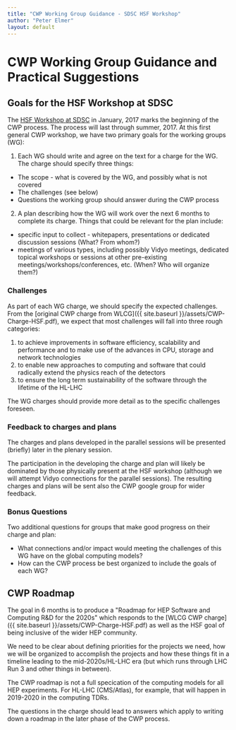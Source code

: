 ```yaml
---
title: "CWP Working Group Guidance - SDSC HSF Workshop"
author: "Peter Elmer"
layout: default
---
```


# CWP Working Group Guidance and Practical Suggestions

## Goals for the HSF Workshop at SDSC

The [HSF Workshop at SDSC](http://indico.cern.ch/event/570249/) in January, 2017 marks the beginning of the CWP process. The process will last through summer, 2017. At this first general CWP workshop, we have two primary goals for the working groups (WG):

1. Each WG should write and agree on the text for a charge for the WG. The charge should specify three things:
  * The scope - what is covered by the WG, and possibly what is not covered
  * The challenges (see below)
  * Questions the working group should answer during the CWP process

2. A plan describing how the WG will work over the next 6 months to complete its charge. Things that could be relevant for the plan include:
  * specific input to collect - whitepapers, presentations or dedicated discussion sessions (What? From whom?)
  * meetings of various types, including possibly Vidyo meetings, dedicated topical workshops or sessions at other pre-existing meetings/workshops/conferences, etc. (When? Who will organize them?)

### Challenges

  As part of each WG charge, we should specify the expected challenges. From the [original CWP charge from WLCG]({{ site.baseurl }}/assets/CWP-Charge-HSF.pdf), we expect that most challenges will fall into three rough categories:

   1. to achieve improvements in software efficiency, scalability and performance and to make use of the advances in CPU, storage and network technologies
   2. to enable new approaches to computing and software that could radically extend the physics reach of the detectors
   3. to ensure the long term sustainability of the software through the lifetime of the HL-LHC

The WG charges should provide more detail as to the specific challenges foreseen.

### Feedback to charges and plans

The charges and plans developed in the parallel sessions will be presented
(briefly) later in the plenary session.

The participation in the developing the charge and plan will likely
be dominated by those physically present at the HSF workshop (although
we will attempt Vidyo connections for the parallel sessions). The
resulting charges and plans will be sent also the CWP google group
for wider feedback.

### Bonus Questions

  Two additional questions for groups that make good progress on their charge and plan:

  * What connections and/or impact would meeting the challenges of this WG have on the global computing models?
  * How can the CWP process be best organized to include the goals of each WG?

## CWP Roadmap

The goal in 6 months is to produce a "Roadmap for HEP Software and Computing R&D for the 2020s" which responds to the [WLCG CWP charge]({{ site.baseurl }}/assets/CWP-Charge-HSF.pdf) as well as the HSF goal of being inclusive of the wider HEP community.

We need to be clear about defining priorities for the projects we need, how we will be organized to accomplish the projects and how these things fit in a timeline leading to the mid-2020s/HL-LHC era (but which runs through LHC Run 3 and other things in between).

The CWP roadmap  is not a full specication of the computing models for all HEP experiments. For HL-LHC (CMS/Atlas), for example, that will happen in 2019-2020 in the computing TDRs.

The questions in the charge should lead to answers which apply to writing down a roadmap in the later phase of the CWP process.


